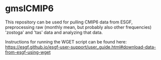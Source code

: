 # gmslCMIP6
This repository can be used for pulling CMIP6 data from ESGF, preprocessing raw (monthly mean, but probably also other frequencies) 'zostoga' and 'tas' data and analyzing that data.

Instructions for running the WGET script can be found here: https://esgf.github.io/esgf-user-support/user_guide.html#download-data-from-esgf-using-wget
